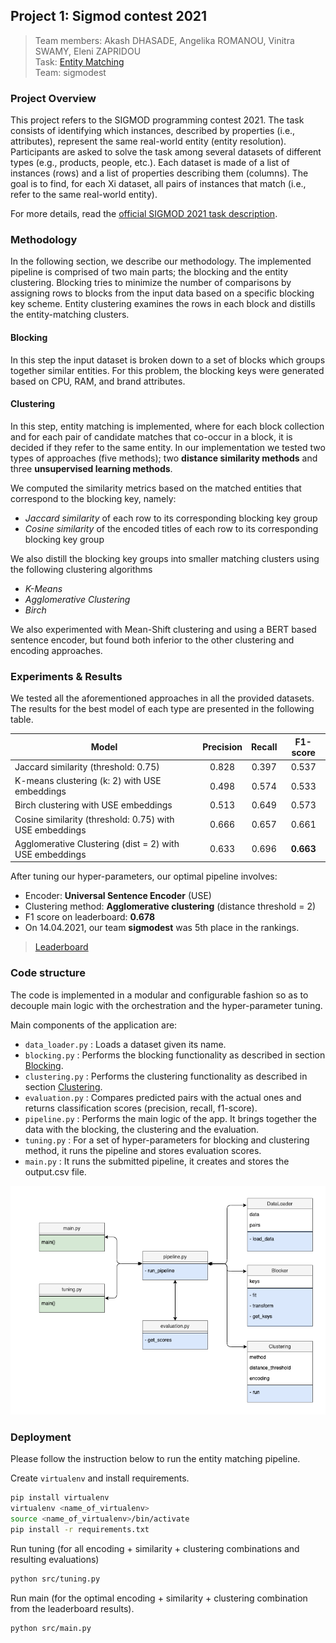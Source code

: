 ## Project 1: Sigmod contest 2021
> Team members: Akash DHASADE, Angelika ROMANOU, Vinitra SWAMY, Eleni ZAPRIDOU  
Task: [Entity Matching](https://dbgroup.ing.unimo.it/sigmod21contest/task.shtml)  
Team: sigmodest  

### Project Overview
This project refers to the SIGMOD programming contest 2021.
The task consists of identifying which instances, described by properties (i.e., attributes), represent the same real-world entity (entity resolution).
Participants are asked to solve the task among several datasets of different types (e.g., products, people, etc.). 
Each dataset is made of a list of instances (rows) and a list of properties describing them (columns).
The goal is to find, for each Xi dataset, all pairs of instances that match (i.e., refer to the same real-world entity).  
  
For more details, read the [official SIGMOD 2021 task description](https://dbgroup.ing.unimo.it/sigmod21contest/task.shtml).

### Methodology
In the following section, we describe our methodology. 
The implemented pipeline is comprised of two main parts; the blocking and the entity clustering. 
Blocking tries to minimize the number of comparisons by assigning rows to blocks from the input data based on a specific blocking key scheme.
Entity clustering examines the rows in each block and distills the entity-matching clusters.

#### Blocking
In this step the input dataset is broken down to a set of blocks which groups together similar entities. 
For this problem, the blocking keys were generated based on CPU, RAM, and brand attributes.


#### Clustering
In this step, entity matching is implemented, where for each block collection and for each pair of candidate matches that co-occur in a block, it is decided if they refer to the same entity.
In our implementation we tested two types of approaches (five methods); two **distance similarity methods** and three **unsupervised learning methods**.  

We computed the similarity metrics based on the matched entities that correspond to the blocking key, namely:
- *Jaccard similarity* of each row to its corresponding blocking key group
- *Cosine similarity* of the encoded titles of each row to its corresponding blocking key group
  
We also distill the blocking key groups into smaller matching clusters using the following clustering algorithms
   - *K-Means*
   - *Agglomerative Clustering*
   - *Birch*
 
We also experimented with Mean-Shift clustering and using a BERT based sentence encoder, but found both inferior to the other clustering and encoding approaches. 

### Experiments & Results
We tested all the aforementioned approaches in all the provided datasets. The results for the best model of each type are presented in the following table.

| Model                  | Precision | Recall | F1-score |
|------------------------|:---------:|:------:|:--------:|
| Jaccard similarity (threshold: 0.75)  | 0.828      | 0.397   | 0.537     |
| K-means clustering (k: 2) with USE embeddings  | 0.498      | 0.574   | 0.533     |
| Birch clustering with USE embeddings  | 0.513      | 0.649   | 0.573     |
| Cosine similarity (threshold: 0.75) with USE embeddings  | 0.666      | 0.657   | 0.661     |
| Agglomerative Clustering (dist = 2) with USE embeddings  | 0.633      | 0.696   | **0.663**     |

 
After tuning our hyper-parameters, our optimal pipeline involves:
- Encoder: **Universal Sentence Encoder** (USE)
- Clustering method: **Agglomerative clustering** (distance threshold = 2)
- F1 score on leaderboard: **0.678**
- On 14.04.2021, our team **sigmodest** was 5th place in the rankings.

> [Leaderboard](https://dbgroup.ing.unimo.it/sigmod21contest/leaders.shtml)


### Code structure
The code is implemented in a modular and configurable fashion so as to decouple main logic with the orchestration and the hyper-parameter tuning. 

Main components of the application are:
- ```data_loader.py``` : Loads a dataset given its name. 
- ```blocking.py``` : Performs the blocking functionality as described in section [Blocking](#blocking).
- ```clustering.py``` : Performs the clustering functionality as described in section [Clustering](#clustering).
- ```evaluation.py``` : Compares predicted pairs with the actual ones and returns classification scores (precision, recall, f1-score).
- ```pipeline.py``` : Performs the main logic of the app. It brings together the data with the blocking, the clustering and the evaluation. 
- ```tuning.py``` :  For a set of hyper-parameters for blocking and clustering method, it runs the pipeline and stores evaluation scores.
- ```main.py``` :  It runs the submitted pipeline, it creates and stores the output.csv file.

![code architecture](code-arch.png)

### Deployment

Please follow the instruction below to run the entity matching pipeline.

Create `virtualenv` and install requirements.
```bash
pip install virtualenv
virtualenv <name_of_virtualenv>
source <name_of_virtualenv>/bin/activate
pip install -r requirements.txt
```

Run tuning (for all encoding + similarity + clustering combinations and resulting evaluations)
```bash
python src/tuning.py
```

Run main (for the optimal encoding + similarity + clustering combination from the leaderboard results).
```bash
python src/main.py
```
